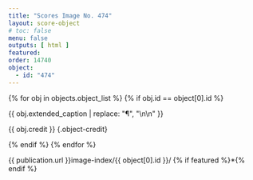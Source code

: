 ```yaml
---
title: "Scores Image No. 474"
layout: score-object
# toc: false
menu: false
outputs: [ html ]
featured: 
order: 14740
object:
  - id: "474"
---
```


{% for obj in objects.object_list %}
{% if obj.id == object[0].id %}

{{ obj.extended_caption | replace: "¶", "\n\n" }}

{{ obj.credit }} {.object-credit}

{% endif %}
{% endfor %}

<div class="object-credit object-url is-print-only">

{{ publication.url }}image-index/{{ object[0].id }}/ {% if featured %}*{% endif %}

</div>
